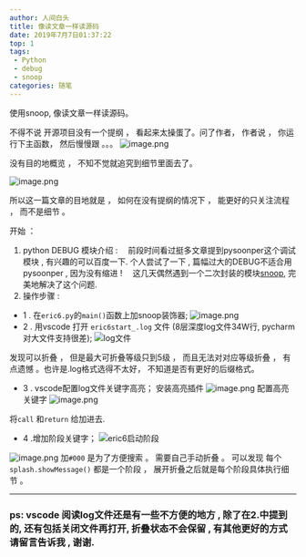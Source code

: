 ```yaml
---
author: 人间白头　
title: 像读文章一样读源码
date: 2019年7月7日01:37:22
top: 1
tags:
 - Python
 - debug
 - snoop
categories: 随笔
---
```


使用snoop, 像读文章一样读源码。

<!-- more -->

不得不说 开源项目没有一个提纲 ， 看起来太操蛋了。问了作者， 作者说 ， 你运行下主函数， 然后慢慢跟 。。。
![image.png](https://upload-images.jianshu.io/upload_images/10769157-b274b7acaecf49bc.png?imageMogr2/auto-orient/strip%7CimageView2/2/w/1240)

没有目的地概览 ， 不知不觉就追究到细节里面去了。

![image.png](https://upload-images.jianshu.io/upload_images/10769157-1304cc87fcd42cae.png?imageMogr2/auto-orient/strip%7CimageView2/2/w/1240)

所以这一篇文章的目地就是 ， 如何在没有提纲的情况下 ， 能更好的只关注流程 ， 而不是细节 。 

开始 ： 
1. python DEBUG 模块介绍 : 
　前段时间看过挺多文章提到pysoonper这个调试模块 , 有兴趣的可以百度一下.
个人尝试了一下 , 篇幅过大的DEBUG不适合用 pysoonper , 因为没有缩进 !
　这几天偶然遇到一个二次封装的模块[snoop]([https://github.com/alexmojaki/snoop](https://github.com/alexmojaki/snoop)
), 完美地解决了这个问题.
2. 操作步骤 : 

- 1 .  在`eric6.py`的`main()`函数上加snoop装饰器;
![image.png](https://upload-images.jianshu.io/upload_images/10769157-74129f6a6c303b25.png?imageMogr2/auto-orient/strip%7CimageView2/2/w/1240)
- 2 . 用vscode 打开 `eric6start_.log`  文件 (8层深度log文件34W行, pycharm对大文件支持很差);
![log文件](https://upload-images.jianshu.io/upload_images/10769157-ae946c117a082c24.png?imageMogr2/auto-orient/strip%7CimageView2/2/w/1240)

发现可以折叠 ， 但是最大可折叠等级只到5级 ， 而且无法对对应等级折叠 ， 有点遗憾 。也许是.log格式选得不太好， 不知道是否有更好的后缀格式。
- 3 . vscode配置log文件关键字高亮；
安装高亮插件
![image.png](https://upload-images.jianshu.io/upload_images/10769157-8f6fee2356d7071d.png?imageMogr2/auto-orient/strip%7CimageView2/2/w/1240)
配置高亮关键字 
![image.png](https://upload-images.jianshu.io/upload_images/10769157-a135fd015409b3da.png?imageMogr2/auto-orient/strip%7CimageView2/2/w/1240)

将`call` 和`return` 给加进去.

- 4 .增加阶段关键字；
![eric6启动阶段](https://upload-images.jianshu.io/upload_images/10769157-c39d01a02149e808.png?imageMogr2/auto-orient/strip%7CimageView2/2/w/1240)

![image.png](https://upload-images.jianshu.io/upload_images/10769157-aef5704c36824dcc.png?imageMogr2/auto-orient/strip%7CimageView2/2/w/1240)
加`#000` 是为了方便搜索 。
需要自己手动折叠 。
可以发现 每个`splash.showMessage()` 都是一个阶段 ， 展开折叠之后就是每个阶段具体执行细节 。 

---

### ps: vscode 阅读log文件还是有一些不方便的地方 , 除了在2.中提到的, 还有包括关闭文件再打开, 折叠状态不会保留 , 有其他更好的方式 请留言告诉我 , 谢谢.
